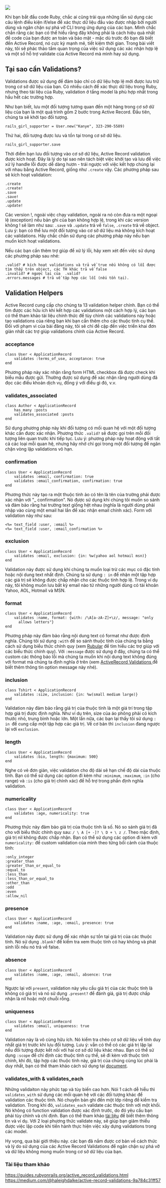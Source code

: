 ![](https://images.viblo.asia/cc48b721-d5c8-4c27-9567-5775cc5b61c6.jpeg)

Khi bạn bắt đầu code Ruby, chắc ai cũng trải qua những lần sử dụng các câu lệnh điều kiện if/else để xác thực dữ liệu đầu vào được nhập bởi người dùng và ngăn chặn sự phá vỡ CLI trong ứng dụng của các bạn. Mình chắc chắn rằng các bạn có thể hiểu rằng đây không phải là cách hiệu quả nhất để code của bạn được an toàn và bảo mật - mặc dù trước đó bạn đã biết đến Active Record, nó cực kỳ mạnh mẽ, tiết kiệm thời gian. Trong bài viết này, tôi sẽ phác thảo tầm quan trọng của việc sử dụng các xác nhận hợp lệ và một số hỗ trợ validate của Active Record mà mình hay sử dụng.

## Tại sao cần Validations?

Validations được sử dụng để đảm bảo chỉ có dữ liệu hợp lệ mới được lưu trữ trong cơ sở dữ liệu của bạn. Có nhiều cách để xác thực dữ liệu trong  Ruby, nhưng theo tài liệu của Ruby, validation ở tầng model là phù hợp nhất trong hầu hết các trường hợp.

Như bạn biết, lưu một đối tượng tương quan đến một hàng trong cơ sở dữ liệu của bạn là một quá trình gồm 2 bước trong Active Record. Đầu tiên, chúng ta sẽ khởi tạo đối tượng.

`rails_girl_supporter = User.new("Kanye", 323-290-5589)`

Thứ hai, đối tượng được lưu và tồn tại trong cơ sở dữ liệu.

`rails_girl_supporter.save`

Thời điểm bạn lưu đối tượng vào cơ sở dữ liệu, Active Record validation được kích hoạt. Đây là lý do tại sao nên tách biệt việc khởi tạo và lưu để việc xử lý handle lỗi được dễ dàng hươn - trái ngược với việc kết hợp chúng lại với nhau bằng Active Record, giống như `.create` vậy. Các phương pháp sau sẽ kích hoạt validation:

```
.create
.create!
.save
.save!
.update
.update!
```

Các version !, ngoài việc chạy validation, ngoài ra nó còn đưa ra một ngoại lệ (exception) nếu bản ghi của bạn không hợp lệ, trong khi các version không ! sẽ làm như sau: `.save` và `.update` trả về `false`, `.create` trả về object. Lưu ý: bạn có thể lưu một đối tượng vào cơ sở dữ liệu mà không kích hoạt các validations. Hãy chắc chắn sử dụng các phương pháp này nếu bạn muốn kích hoạt validations.

Nếu các bạn cần thêm trợ giúp để xử lý lỗi, hãy xem xét đến việc sử dụng các phương pháp sau nhé:

```
.valid? # kích hoạt validations và trả về true nếu không có lỗi được tìm thấy trên object, các TH khác trả về false
.invalid? # ngược lại của  .valid?
.errors.messages # trả về tập hợp các lỗi (nếu tồn tại).
```

## Validation Helpers

Active Record cung cấp cho chúng ta 13 validation helper chính. Bạn có thể tìm được các hữu ích khi kết hợp các validations một cách hợp lý, các bạn có thể tham khảo tài liệu chính thức để tùy chỉnh các validations này hoặc tạo validations của riêng bạn khi bạn cần thêm cho các thuộc tính cụ thể. Đối với phạm vi của bài đăng này, tôi sẽ chỉ đề cập đến việc triển khai đơn giản nhất các trợ giúp validations chính của Active Record.

### acceptance

```
class User < ApplicationRecord
    validates :terms_of_use, acceptance: true
end
```

Phương pháp này xác nhận rằng form HTML checkbox đã được check khi biểu mẫu được gửi. Thường được sử dụng để xác nhận rằng người dùng đã đọc các điều khoản dịch vụ, đồng ý với điều gì đó, v.v.

### validates_associated

```
class Author < ApplicationRecord
    has_many :posts
    validates_associated :posts
end
```

Sử dụng phương pháp này khi đối tượng có mối quan hệ với một đối tượng khác cần được xác nhận. Phương thức `.valid?` sẽ được gọi trên mỗi đối tượng liên quan trước khi tiếp tục. Lưu ý: phương pháp này hoạt động với tất cả các loại mỗi quan hệ, nhưng hãy nhớ chỉ gọi trong một đối tượng để ngăn chặn vòng lặp validations vô hạn.

### confirmation

```
class User < ApplicationRecord
    validates :email, confirmation: true
    validates :email_confirmation, confirmation: true
end
```

Phương thức này tạo ra một thuộc tính ảo có tên là tên của trường phải được xác nhận với  "_ confirmation". Nó được sử dụng khi chúng tôi muốn so sánh và đảm bảo rằng hai trường text giống hệt nhau (nghĩa là người dùng phải nhập vào cùng một email hai lần để xác nhận email chính xác). Form với validation này như sau:

```
<%= text_field :user, :email %>
<%= text_field :user, :email_confirmation %>
```

### exclusion

```
class User < ApplicationRecord
    validates :email, exclusion: {in: %w(yahoo aol hotmail msn)}
end
```

Validation này được sử dụng khi chúng ta muốn loại trừ các mục có đặc tính hoặc nội dung text nhất định. Chúng ta sử dụng `: in` để nhận một tập hợp các giá trị sẽ không được chấp nhận cho các thuộc tính hợp lệ. Trong ví dụ này, tôi không muốn lưu bất kỳ email nào từ những người dùng có tài khoản Yahoo, AOL, Hotmail và MSN.

### format

```
class User < ApplicationRecord
    validates :name, format: {with: /\A[a-zA-Z]+\z/, message: "only     
      allows letters"}
end
```

Phương pháp này đảm bảo rằng nội dung text có format như được định nghĩa. Chúng tôi sử dụng `:with` để so sánh thuộc tính của chúng ta bằng cách sử dụng biểu thức chính quy (xem [Rubular](https://rubular.com/) để tìm hiểu các trợ giúp với các biểu thức chính quy). Với `:message` được sử dụng ở đây, chúng ta có thể custom các thông báo lỗi mà chúng ta muốn khi nội dung text không đúng với format mà chúng ta định nghĩa ở trên (xem [ActiveRecord Validations ](https://guides.rubyonrails.org/active_record_validations.html#message) để biết thêm thông tin option message này nhé).

### inclusion

```
class Tshirt < ApplicationRecord
    validates :size, inclusion: {in: %w(small medium large)}
end
```

Validation này đảm bảo rằng giá trị của thuộc tính là một giá trí trong tập hợp giá trị được định nghĩa. Như ví dụ trên, size của áo phông phải có kích thước nhỏ, trung bình hoặc lớn. Một lần nữa, các bạn lại thấy tôi sử dụng `: in `để cung cấp một tập hợp các giá trị.
Về cơ bản thì `inclusion` đang ngược lại với `exclusion`.

### length

```
class User < ApplicationRecord
    validates :bio, length: {maximum: 500}
end
```

Nghe có vẻ đơn giản, việc validation cho độ dài sẽ hạn chế độ dài của thuộc tính. Bạn có thể sử dụng các option đi kèm như `:minimum`, `:maximum`, `:in` (cho range) và `:is` (cho giá trị chính xác) để hỗ trợ trong phần định nghĩa validation.

### numericality

```
class User < ApplicationRecord
    validates :age, numericality: true
end
```

Phương thức này đảm bảo giá trị của thuộc tính là số. Nó so sánh giá trị đã cho với biểu thức chính quy sau: `/ \ A [+ -]? \ D + \ z /`. Theo mặc định, giá trị nil không được chấp nhận. Bạn có thể sử dụng các option đi kèm với `numericality:` để custom validation của mình theo từng bối cảnh của thuộc tính:

```
:only_integer
:greater_than
:greater_than_or_equal_to
:equal_to
:less_than
:less_than_or_equal_to
:other_than
:odd
:even
:allow_nil
```

### presence

```
class User < ApplicationRecord
    validates :name, :age, :email, presence: true
end
```

Validation này được sử dụng để xác nhận sự tồn tại giá trị của các thuộc tính. Nó sử dụng `.blank?` để kiểm tra xem thuộc tính có hay không và phát sinh lỗi nếu nó trả về false.

### absence

```
class User < ApplicationRecord
    validates :name, :age, :email, absence: true
end
```

 Ngược lại với `present`, validation này yêu cầu giá trị của các thuộc tính là không có giá trị và nó sử dụng `.present?` để đánh giá, giá trị được chấp nhận là nil hoặc một chuỗi rỗng.
 
###  uniqueness

```
class User < ApplicationRecord
    validates :email, uniqueness: true
end
```

Validation này là vô cùng hữu ích. Nó kiểm tra chéo cơ sở dữ liệu về tính duy nhất giá trị trước khi lưu đối tượng. Lưu ý: vẫn có thể có các giá trị lặp lại nếu đối tượng được kết nối với hai cơ sở dữ liệu khác nhau. Bạn có thể sử dụng `:scope` để chỉ định các thuộc tính cụ thể, sẽ đi kèm với thuộc tính chính, khi đó, tập hợp các thuộc tính này, giá trị của chúng cùng lúc phải là duy nhất, bạn có thể tham khảo cách sử dụng tại [document](https://guides.rubyonrails.org/active_record_validations.html#uniqueness).

### validates_with & validates_each

Những validaiton này phức tạp và tùy biến cao hơn. Nói 1 cách dễ hiễu thì `validates_with` sử dụng các mối quan hệ với các đối tượng khác để validation các thuộc tính. Nó chuyển bản ghi đến một lớp riêng để kiểm tra validation. Trong khi đó, `validates_each` validate các thuộc tính với một khối. Nó không có function validation được xác định trước, do đó yêu cầu bạn phải tùy chỉnh và chỉ định. Bạn có thể tham khảo [tài liệu](https://guides.rubyonrails.org/active_record_validations.html#validates-with) để biết thêm thông tin và ví dụ.
Với 2 loại phương thức validate này, sẽ giúp bạn giảm thiểu được việc lặp code khi tiến hành thực hiện việc xây dựng validations trong các model.

Hy vọng, qua bài giới thiệu này. các bạn đã nắm được cơ bản về cách thức và lý do sử dụng của các Active Record Validations để ngăn chặn sự phá vỡ và dữ liệu không mong muốn trong cơ sở dữ liệu của bạn. 

### Tài liệu tham khảo

https://guides.rubyonrails.org/active_record_validations.html
https://medium.com/@haleighdalke/active-record-validations-9a784c31ff57